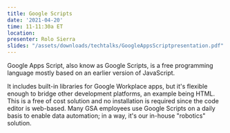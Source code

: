 ```yaml
---
title: Google Scripts
date: '2021-04-20'
time: 11-11:30a ET
location:
presenter: Rolo Sierra
slides: "/assets/downloads/techtalks/GoogleAppsScriptpresentation.pdf"
---
```


Google Apps Script, also know as Google Scripts, is a free programming language mostly based on an earlier version of JavaScript.

It includes built-in libraries for Google Workplace apps, but it's flexible enough to bridge other development platforms, an example being HTML. This is a free of cost solution and no installation is required since the code editor is web-based. Many GSA employees use Google Scripts on a daily basis to enable data automation; in a way, it's our in-house "robotics" solution.
